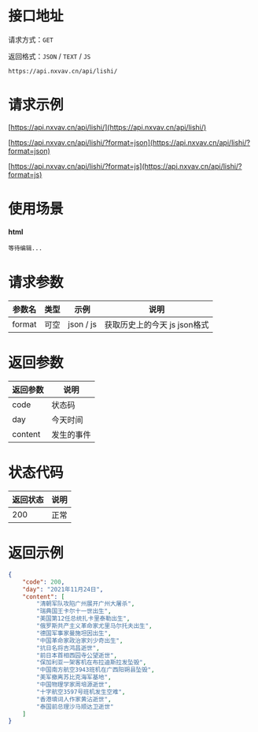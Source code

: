 # 接口地址

请求方式：`GET`

返回格式：`JSON` / `TEXT` / `JS`

```API
https://api.nxvav.cn/api/lishi/
```

# 请求示例

[https://api.nxvav.cn/api/lishi/](https://api.nxvav.cn/api/lishi/)

[https://api.nxvav.cn/api/lishi/?format=json](https://api.nxvav.cn/api/lishi/?format=json)

[https://api.nxvav.cn/api/lishi/?format=js](https://api.nxvav.cn/api/lishi/?format=js)

# 使用场景

<!-- tabs:start -->

#### **html**

```html
等待编辑...
```

<!-- tabs:end -->

# 请求参数

| 参数名 | 类型 | 示例 | 说明 |
| ------ | ---- | ---- | ---- |
| format | 可空 | json / js | 获取历史上的今天 js json格式 |

# 返回参数

| 返回参数 | 说明 |
| -------- | ---- |
| code | 状态码 |
| day | 今天时间 |
| content | 发生的事件 |

# 状态代码

| 返回状态 | 说明 |
| -------- | ---- |
| 200 | 正常 |

# 返回示例

```json
{
    "code": 200,
    "day": "2021年11月24日",
    "content": [
        "清朝军队攻陷广州展开广州大屠杀",
        "瑞典国王卡尔十一世出生",
        "美国第12任总统扎卡里泰勒出生",
        "俄罗斯共产主义革命家尤里马尔托夫出生",
        "德国军事家曼施坦因出生",
        "中国革命家政治家刘少奇出生",
        "抗日名将吉鸿昌逝世",
        "前日本首相西园寺公望逝世",
        "保加利亚一架客机在布拉迪斯拉发坠毁",
        "中国南方航空3943班机在广西阳朔县坠毁",
        "美军撤离苏比克海军基地",
        "中国物理学家周培源逝世",
        "十字航空3597号班机发生空难",
        "香港填词人作家黄沾逝世",
        "泰国前总理沙马顺达卫逝世"
    ]
}
```
